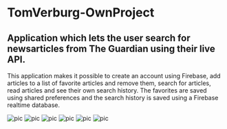 # TomVerburg-OwnProject
## Application which lets the user search for newsarticles from The Guardian using their live API.

This application makes it possible to create an account using Firebase, add articles to a list of favorite articles and remove them,
search for articles, read articles and see their own search history. The favorites are saved using shared preferences
and the search history is saved using a Firebase realtime database. 

![pic](https://github.com/tcjverburg/TomVerburg-OwnProject/blob/master/doc/1.jpeg)
![pic](https://github.com/tcjverburg/TomVerburg-OwnProject/blob/master/doc/2.jpeg)
![pic](https://github.com/tcjverburg/TomVerburg-OwnProject/blob/master/doc/3.jpeg)
![pic](https://github.com/tcjverburg/TomVerburg-OwnProject/blob/master/doc/4.jpeg)
![pic](https://github.com/tcjverburg/TomVerburg-OwnProject/blob/master/doc/5.jpeg)
![pic](https://github.com/tcjverburg/TomVerburg-OwnProject/blob/master/doc/6.jpeg)

